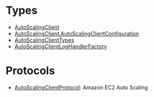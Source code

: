 # Types

  - [AutoScalingClient](/aws-sdk-swift/reference/0.x/AWSAutoScaling/AutoScalingClient)
  - [AutoScalingClient.AutoScalingClientConfiguration](/aws-sdk-swift/reference/0.x/AWSAutoScaling/AutoScalingClient_AutoScalingClientConfiguration)
  - [AutoScalingClientTypes](/aws-sdk-swift/reference/0.x/AWSAutoScaling/AutoScalingClientTypes)
  - [AutoScalingClientLogHandlerFactory](/aws-sdk-swift/reference/0.x/AWSAutoScaling/AutoScalingClientLogHandlerFactory)

# Protocols

  - [AutoScalingClientProtocol](/aws-sdk-swift/reference/0.x/AWSAutoScaling/AutoScalingClientProtocol):
    <fullname>Amazon EC2 Auto Scaling</fullname>
